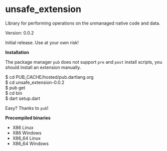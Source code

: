 unsafe_extension
=====

Library for performing operations on the unmanaged native code and data.

Version: 0.0.2

Initial release. Use at your own risk!

**Installation**

The package manager `pub` does not support `pre` and `post` install scripts, you should install an extension manually.

$ cd PUB_CACHE/hosted/pub.dartlang.org  
$ cd unsafe_extension-0.0.2  
$ pub get  
$ cd bin  
$ dart setup.dart  

Easy? Thanks to `pub`!

**Precompiled binaries**  

- X86 Linux
- X86 Windows
- X86_64 Linux
- X86_64 Windows
